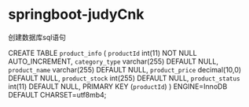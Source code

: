 # springboot-judyCnk

创建数据库sql语句

CREATE TABLE `product_info` (
  `productId` int(11) NOT NULL AUTO_INCREMENT,
  `category_type` varchar(255) DEFAULT NULL,
  `product_name` varchar(255) DEFAULT NULL,
  `product_price` decimal(10,0) DEFAULT NULL,
  `product_stock` int(255) DEFAULT NULL,
  `product_status` int(11) DEFAULT NULL,
  PRIMARY KEY (`productId`)
) ENGINE=InnoDB DEFAULT CHARSET=utf8mb4;

